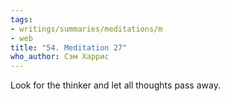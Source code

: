 ```yaml
---
tags:
- writings/summaries/meditations/m
- web
title: "54. Meditation 27"
who_author: Сэм Харрис
---
```


Look for the thinker and let all thoughts pass away.